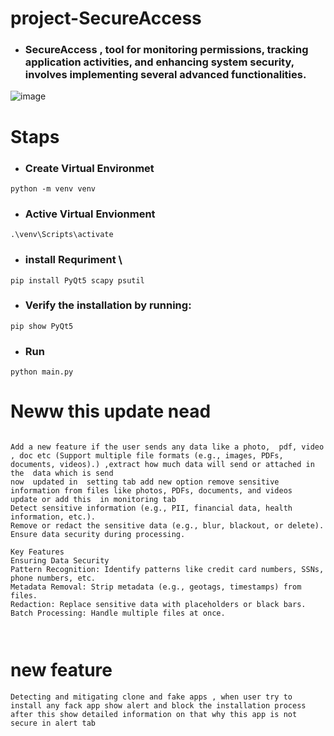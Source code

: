 # project-SecureAccess
- ### SecureAccess ,  tool for monitoring permissions, tracking application activities, and enhancing system security, involves implementing several advanced functionalities.


![image](https://github.com/user-attachments/assets/9e3f240f-996a-465a-b8fe-9d4d09c7e395)





# Staps 
- ### Create Virtual Environmet
```
python -m venv venv
```
- ### Active Virtual Envionment
```
.\venv\Scripts\activate
```

- ### install Requriment \
```
pip install PyQt5 scapy psutil

```
- ###  Verify the installation by running:
```
pip show PyQt5

```


- ### Run
```
python main.py
```












# Neww this update nead 


```

Add a new feature if the user sends any data like a photo,  pdf, video , doc etc (Support multiple file formats (e.g., images, PDFs, documents, videos).) ,extract how much data will send or attached in the  data which is send
now  updated in  setting tab add new option remove sensitive information from files like photos, PDFs, documents, and videos
update or add this  in monitoring tab
Detect sensitive information (e.g., PII, financial data, health information, etc.).
Remove or redact the sensitive data (e.g., blur, blackout, or delete).
Ensure data security during processing.

Key Features
Ensuring Data Security
Pattern Recognition: Identify patterns like credit card numbers, SSNs, phone numbers, etc.
Metadata Removal: Strip metadata (e.g., geotags, timestamps) from files.
Redaction: Replace sensitive data with placeholders or black bars.
Batch Processing: Handle multiple files at once.



```

# new feature 
```
Detecting and mitigating clone and fake apps , when user try to install any fack app show alert and block the installation process
after this show detailed information on that why this app is not secure in alert tab
```






